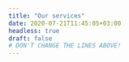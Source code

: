 ```yaml
---
title: "Our services"
date: 2020-07-21T11:45:05+03:00
headless: true 
draft: false
# DON'T CHANGE THE LINES ABOVE!
---
```

